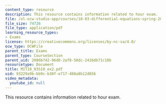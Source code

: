 ```yaml
---
content_type: resource
description: This resource contains information related to hour exam.
file: /ol-ocw-studio-app/courses/18-03-differential-equations-spring-2010/93229a9bbb9cb30fe717488a8b12d856_MIT18_03S10_ex2.pdf
file_size: 74726
file_type: application/pdf
learning_resource_types:
- Exams
license: https://creativecommons.org/licenses/by-nc-sa/4.0/
ocw_type: OCWFile
parent_title: Exams
parent_type: CourseSection
parent_uid: 2086b742-96d0-2af8-58dc-2416db71c10b
resourcetype: Document
title: MIT18_03S10_ex2.pdf
uid: 93229a9b-bb9c-b30f-e717-488a8b12d856
video_metadata:
  youtube_id: null
---
```

This resource contains information related to hour exam.